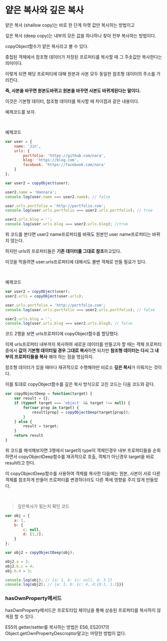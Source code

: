 # 얕은 복사와 깊은 복사

얕은 복사 (shallow copy)는 바로 한 단계 아랫 값만 복사하는 방법이고

깊은 복사 (deep copy)는 내부의 모든 값을 하나하나 찾아 전부 복사하는 방법이다.

copyObject함수가 얕은 복사라고 볼 수 있다.

중첩된 객체에서 참조형 데이터가 저장된 프로퍼티를 복사할 때 그 주솟값만 복사한다는 의미이다.

이렇게 되면 해당 프로퍼티에 대해 원본과 사본 모두 동일한 참조형 데이터의 주소를 가리킨다.

**즉, 사본을 바꾸면 원본도바뀌고 원본을 바꾸면 사본도 바뀌게된다는 말이다.**

이것은 기본형 데이터, 참조형 데이터를 복사할 때 차이점과 같은 내용이다.

예제코드를 보자.

<br>

예제코드

```js
var user = {
    name: 'Jin',
    urls: {
        portfolio: 'https://github.com/nara',
        blog: 'https://blog.com',
        facebook: 'https://facebook.com/nara'
    }
};

var user2 = copyObject(user);

user2.name = 'Hannara';
console.log(user.name === user2.name); // false

user.urls.portfolio = 'http://portfolio.com';
console.log(user.urls.portfolio === user2.urls.portfolio); // true

user2.urls.blog = '';
console.log(user.urls.blog === user2.urls.blog); //true
```

위 코드를 본다면 user2 name프로퍼티를 바꿔도 원본인 user name프로퍼티는 바뀌지 않는다.

하지만 urls의 프로퍼티들은 **기존 데이터를 그대로 참조**하고있다.

이것을 막을려면 user.urls프로퍼티에 대해서도 불변 객체로 만들 필요가 있다.

<br>

예제코드

```js
var user2 = copyObject(user);
user2.urls = copyObject(user.urls);

user.urls.portfolio = 'http://portfolio.com';
console.log(user.urls.portfolio === user2.urls.portfolio); // false

user2.urls.blog = '';
console.log(user.urls.blog === user2.urls.blog); // false
```

코드 2행을 보면 urls프로퍼티에 copyObject함수를 할당했다.

이제 urls프로퍼티 내부까지 복사하여 새로운 데이터를 만들고자 할 때는 객체 프로퍼티 중에서 **값이 기본형 데이터일 경우 그대로 복사**하면 되지만 **참조형 데이터는 다시 그 내부의 프로퍼티들을 복사** 해야 하는 점을 명심하자.

참조형 데이터가 있을 때마다 재귀적으로 수행해야만 비로소 **깊은 복사**가 이뤄지는 것이다.

이를 토대로 copyObject함수를 깊은 복사 방식으로 고친 코드는 다음 코드와 같다.

```js
var copyObjectDeep = function(target) {
    var result = {};
    if (typeof target === 'object' && target !== null) {
        for(var prop in target) {
            result[prop] = copyObjectDeep(target[prop]);
        }
    } else {
        result = target;
    }
    return result
}
```

위 코드를 해석해보자면 3행에서 target의 type이 객체인경우 내부 프로퍼티들을 순회하면서 copyObjectDeep함수를 재귀적으로 호출, 객체가 아닌경우 target을 바로 result라고 한다.

이 copyObjectDeep함수를 사용하여 객체를 복사한 다음에는 원본, 사본이 서로 다른 객체를 참조하게 만들어 프로퍼티를 변경하더라도 다른 쪽에 영향을 주지 않게 만들었다.

<br>

>깊은복사가 됬는지 확인 코드

```js
var obj = {
    a: 1,
    b: {
        c: null,
        d: [1,2];
    }
};

var obj2 = copyObjectDeep(obj);

obj2.a = 3;
obj2.b.c = 4;
obj.b.d = 3;

console.log(obj); // {a: 1, b: {c: null, d: 3 }}
console.log(obj2); // {a: 3, b: {c: 4, d:{0:1, 1:2}}}
```


### hasOwnProperty메서드

hasOwnProperty메서드은 프로토타입 체이닝을 통해 상송된 프로퍼티를 복사하지 않게끔 할 수 있다.

ES5의 getter/setter를 복사하는 방법은 ES6, ES2017의 Object.getOwnPropertyDescroptor말고는 마땅한 방법이 없다.


